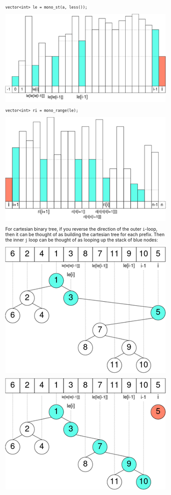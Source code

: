 `vector<int> le = mono_st(a, less());`

![](mono_stack_le.png)

`vector<int> ri = mono_range(le);`

![](mono_stack_ri.png)

For cartesian binary tree, if you reverse the direction of the outer `i`-loop,
    then it can be thought of as building the cartesian tree for each prefix.
    Then the inner `j` loop can be thought of as looping up the stack of blue nodes:

![](cartesian_binary_tree_reversed_after.png)

![](cartesian_binary_tree_reversed_before.png)
